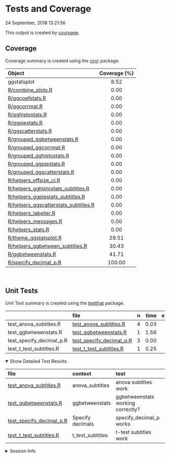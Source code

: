 Tests and Coverage
================
24 September, 2018 13:21:56

This output is created by
[covrpage](https://github.com/yonicd/covrpage).

## Coverage

Coverage summary is created using the
[covr](https://github.com/r-lib/covr)
package.

| Object                                                                            | Coverage (%) |
| :-------------------------------------------------------------------------------- | :----------: |
| ggstatsplot                                                                       |     8.52     |
| [R/combine\_plots.R](../R/combine_plots.R)                                        |     0.00     |
| [R/ggcoefstats.R](../R/ggcoefstats.R)                                             |     0.00     |
| [R/ggcorrmat.R](../R/ggcorrmat.R)                                                 |     0.00     |
| [R/gghistostats.R](../R/gghistostats.R)                                           |     0.00     |
| [R/ggpiestats.R](../R/ggpiestats.R)                                               |     0.00     |
| [R/ggscatterstats.R](../R/ggscatterstats.R)                                       |     0.00     |
| [R/grouped\_ggbetweenstats.R](../R/grouped_ggbetweenstats.R)                      |     0.00     |
| [R/grouped\_ggcorrmat.R](../R/grouped_ggcorrmat.R)                                |     0.00     |
| [R/grouped\_gghistostats.R](../R/grouped_gghistostats.R)                          |     0.00     |
| [R/grouped\_ggpiestats.R](../R/grouped_ggpiestats.R)                              |     0.00     |
| [R/grouped\_ggscatterstats.R](../R/grouped_ggscatterstats.R)                      |     0.00     |
| [R/helpers\_effsize\_ci.R](../R/helpers_effsize_ci.R)                             |     0.00     |
| [R/helpers\_gghistostats\_subtitles.R](../R/helpers_gghistostats_subtitles.R)     |     0.00     |
| [R/helpers\_ggpiestats\_subtitles.R](../R/helpers_ggpiestats_subtitles.R)         |     0.00     |
| [R/helpers\_ggscatterstats\_subtitles.R](../R/helpers_ggscatterstats_subtitles.R) |     0.00     |
| [R/helpers\_labeller.R](../R/helpers_labeller.R)                                  |     0.00     |
| [R/helpers\_messages.R](../R/helpers_messages.R)                                  |     0.00     |
| [R/helpers\_stats.R](../R/helpers_stats.R)                                        |     0.00     |
| [R/theme\_ggstatsplot.R](../R/theme_ggstatsplot.R)                                |    29.51     |
| [R/helpers\_ggbetween\_subtitles.R](../R/helpers_ggbetween_subtitles.R)           |    30.43     |
| [R/ggbetweenstats.R](../R/ggbetweenstats.R)                                       |    41.71     |
| [R/specify\_decimal\_p.R](../R/specify_decimal_p.R)                               |    100.00    |

<br>

## Unit Tests

Unit Test summary is created using the
[testthat](https://github.com/r-lib/testthat)
package.

|                             | file                                                             | n | time | error | failed | skipped | warning |
| --------------------------- | :--------------------------------------------------------------- | -: | ---: | ----: | -----: | ------: | ------: |
| test\_anova\_subtitles.R    | [test\_anova\_subtitles.R](testthat/test_anova_subtitles.R)      | 4 | 0.03 |     0 |      0 |       0 |       0 |
| test\_ggbetweenstats.R      | [test\_ggbetweenstats.R](testthat/test_ggbetweenstats.R)         | 1 | 1.56 |     0 |      0 |       1 |       0 |
| test\_specify\_decimal\_p.R | [test\_specify\_decimal\_p.R](testthat/test_specify_decimal_p.R) | 3 | 0.00 |     0 |      0 |       0 |       0 |
| test\_t\_test\_subtitles.R  | [test\_t\_test\_subtitles.R](testthat/test_t_test_subtitles.R)   | 1 | 0.25 |     0 |      0 |       0 |       0 |

<details open>

<summary> Show Detailed Test Results
</summary>

| file                                                                   | context            | test                              | status  | n | time |
| :--------------------------------------------------------------------- | :----------------- | :-------------------------------- | :------ | -: | ---: |
| [test\_anova\_subtitles.R](testthat/test_anova_subtitles.R#L36)        | anova\_subtitles   | anova subtitles work              | PASS    | 4 | 0.03 |
| [test\_ggbetweenstats.R](testthat/test_ggbetweenstats.R#L17_L20)       | ggbetweenstats     | ggbetweenstats working correctly? | SKIPPED | 1 | 1.56 |
| [test\_specify\_decimal\_p.R](testthat/test_specify_decimal_p.R#L11)   | Specify decimals   | specify\_decimal\_p works         | PASS    | 3 | 0.00 |
| [test\_t\_test\_subtitles.R](testthat/test_t_test_subtitles.R#L44_L48) | t\_test\_subtitles | t-test subtitles work             | PASS    | 1 | 0.25 |

</details>

<details>

<summary> Session Info </summary>

| Field    | Value                            |
| :------- | :------------------------------- |
| Version  | R version 3.5.1 (2018-07-02)     |
| Platform | x86\_64-w64-mingw32/x64 (64-bit) |
| Running  | Windows \>= 8 x64 (build 9200)   |
| Language | English\_United States           |
| Timezone | America/New\_York                |

| Package  | Version    |
| :------- | :--------- |
| testthat | 2.0.0      |
| covr     | 3.2.0.9000 |
| covrpage | 0.0.55     |

</details>

<!--- Final Status : skipped/warning --->
